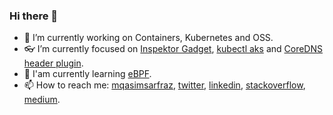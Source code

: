 ### Hi there 👋

- 🔭 I’m currently working on Containers, Kubernetes and OSS.
- 👓 I’m currently focused on [Inspektor Gadget](https://github.com/inspektor-gadget/inspektor-gadget), [kubectl aks](https://github.com/Azure/kubectl-aks) and [CoreDNS header plugin](https://github.com/coredns/coredns/tree/master/plugin/header).
- 🌱 I'am currently learning [eBPF](https://ebpf.io/).
- 📫 How to reach me: [mqasimsarfraz](https://mqasimsarfraz.com/), [twitter](https://twitter.com/qasim_sarfraz), [linkedin](https://www.linkedin.com/in/mqasimsarfraz/), [stackoverflow](https://stackoverflow.com/users/7274380/qasim-sarfraz), [medium](https://qasim-sarfraz.medium.com/).
